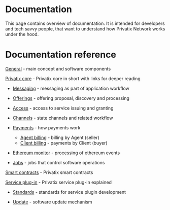 # Documentation

This page contains overview of documentation. It is intended for developers and tech savvy people, that want to understand how Privatix Network works under the hood.

# Documentation reference

[General](general.md) - main concept and software components

[Privatix core](core.md) - Privatix core in short with links for deeper reading

- [Messaging](messaging.md) - messaging as part of application workflow

- [Offerings](offering.md) - offering proposal, discovery and processing

- [Access](access.md) - access to service issuing and granting

- [Channels](channel.md) - state channels and related workflow

- [Payments](payments.md) - how payments work

  - [Agent billing](agent_billing.md) - billing by Agent (seller)
  - [Client billing](client_billing.md) - payments by Client (buyer)

- [Ethereum monitor](ethereum_monitor.md) - processing of ethereum events

- [Jobs](job.md) - jobs that control software operations

[Smart contracts](smart_contract.md) - Privatix smart contracts

[Service plug-in](service_plug-in.md) - Privatix service plug-in explained

- [Standards](service_plug-in_standards.md) - standards for service plugin development

- [Update](update.md) - software update mechanism
